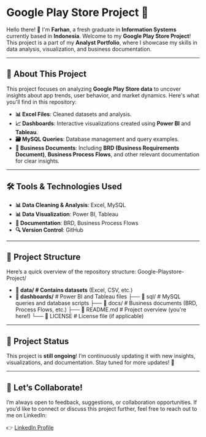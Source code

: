 # Google Play Store Project 🚀

Hello there! 👋 I'm **Farhan**, a fresh graduate in **Information Systems** currently based in **Indonesia**. Welcome to my **Google Play Store Project**! This project is a part of my **Analyst Portfolio**, where I showcase my skills in data analysis, visualization, and business documentation. 

---

## 📌 About This Project

This project focuses on analyzing **Google Play Store data** to uncover insights about app trends, user behavior, and market dynamics. Here's what you'll find in this repository:

- **📊 Excel Files**: Cleaned datasets and analysis.
- **📈 Dashboards**: Interactive visualizations created using **Power BI** and **Tableau**.
- **🗃️ MySQL Queries**: Database management and query examples.
- **📄 Business Documents**: Including **BRD (Business Requirements Document)**, **Business Process Flows**, and other relevant documentation for clear insights.

---

## 🛠️ Tools & Technologies Used

- **📊 Data Cleaning & Analysis**: Excel, MySQL
- **📊 Data Visualization**: Power BI, Tableau
- **📄 Documentation**: BRD, Business Process Flows
- **🔍 Version Control**: GitHub

---

## 📂 Project Structure

Here’s a quick overview of the repository structure:
Google-Playstore-Project/
- **📁 data/ # Contains datasets** (Excel, CSV, etc.)
- **📁 dashboards/** # Power BI and Tableau files
├── 📁 sql/ # MySQL queries and database scripts
├── 📁 docs/ # Business documents (BRD, Process Flows, etc.)
├── 📄 README.md # Project overview (you're here!)
└── 📄 LICENSE # License file (if applicable)

---

## 🚧 Project Status

This project is **still ongoing**! I’m continuously updating it with new insights, visualizations, and documentation. Stay tuned for more updates! 🚀

---

## 🤝 Let’s Collaborate!

I’m always open to feedback, suggestions, or collaboration opportunities. If you’d like to connect or discuss this project further, feel free to reach out to me on LinkedIn:

👉 [LinkedIn Profile](https://www.linkedin.com/in/farhansrihadiputra/)
